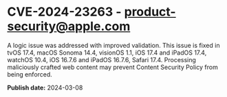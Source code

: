 # CVE-2024-23263 - product-security@apple.com

A logic issue was addressed with improved validation. This issue is fixed in tvOS 17.4, macOS Sonoma 14.4, visionOS 1.1, iOS 17.4 and iPadOS 17.4, watchOS 10.4, iOS 16.7.6 and iPadOS 16.7.6, Safari 17.4. Processing maliciously crafted web content may prevent Content Security Policy from being enforced.

**Publish date:** 2024-03-08
